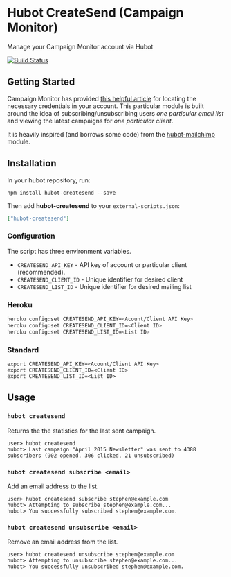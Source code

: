 # Hubot CreateSend (Campaign Monitor)

Manage your Campaign Monitor account via Hubot

[![Build Status](https://travis-ci.org/stephenyeargin/hubot-createsend.png)](https://travis-ci.org/stephenyeargin/hubot-createsend)

## Getting Started

Campaign Monitor has provided [this helpful article](http://help.campaignmonitor.com/topic.aspx?t=206) for locating the necessary credentials in your account. This particular module is built around the idea of subscribing/unsubscribing users _one particular email list_ and viewing the latest campaigns for _one particular client_.

It is heavily inspired (and borrows some code) from the [hubot-mailchimp](https://github.com/hubot-scripts/hubot-mailchimp) module.

## Installation

In your hubot repository, run:

`npm install hubot-createsend --save`

Then add **hubot-createsend** to your `external-scripts.json`:

```json
["hubot-createsend"]
```

### Configuration

The script has three environment variables.

- `CREATESEND_API_KEY` - API key of account or particular client (recommended).
- `CREATESEND_CLIENT_ID` - Unique identifier for desired client
- `CREATESEND_LIST_ID` - Unique identifier for desired mailing list

### Heroku

```bash
heroku config:set CREATESEND_API_KEY=<Acount/Client API Key>
heroku config:set CREATESEND_CLIENT_ID=<Client ID>
heroku config:set CREATESEND_LIST_ID=<List ID>
```

### Standard

```
export CREATESEND_API_KEY=<Acount/Client API Key>
export CREATESEND_CLIENT_ID=<Client ID>
export CREATESEND_LIST_ID=<List ID>
```

## Usage

### `hubot createsend`

Returns the the statistics for the last sent campaign.

```
user> hubot createsend
hubot> Last campaign "April 2015 Newsletter" was sent to 4388 subscribers (902 opened, 306 clicked, 21 unsubscribed)
```

### `hubot createsend subscribe <email>`

Add an email address to the list.

```
user> hubot createsend subscribe stephen@example.com
hubot> Attempting to subscribe stephen@example.com...
hubot> You successfully subscribed stephen@example.com.
```

### `hubot createsend unsubscribe <email>`

Remove an email address from the list.

```
user> hubot createsend unsubscribe stephen@example.com
hubot> Attempting to unsubscribe stephen@example.com...
hubot> You successfully unsubscribed stephen@example.com.
```
